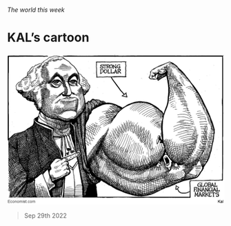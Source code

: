 ###### The world this week

# KAL’s cartoon 

#####  

![image](images/20221001_WWD000.png) 

> Sep 29th 2022 






